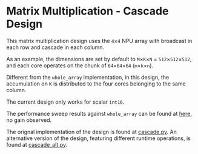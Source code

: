 <!---//===- README.md -----------------------------------------*- Markdown -*-===//
//
// This file is licensed under the Apache License v2.0 with LLVM Exceptions.
// See https://llvm.org/LICENSE.txt for license information.
// SPDX-License-Identifier: Apache-2.0 WITH LLVM-exception
//
// Copyright (C) 2024, Advanced Micro Devices, Inc.
// 
//===----------------------------------------------------------------------===//-->

# Matrix Multiplication - Cascade Design

This matrix multiplication design uses the `4`&times;`4` NPU array with broadcast in each row and cascade in each column.

As an example, the dimensions are set by default to `M`&times;`K`&times;`N` = `512`&times;`512`&times;`512`, and each core operates on the chunk of `64`&times;`64`&times;`64` (`m`&times;`k`&times;`n`). 

Different from the `whole_array` implementation, in this design, the accumulation on `K` is distributed to the four cores belonging to the same column. 

The current design only works for scalar `int16`.

The performance sweep results against `whole_array` can be found at [here](https://gist.github.com/Yu-Zhewen/da3fed9feb278b973f35fb78c2d3a484), no gain observed. 

The orignal implementation of the design is found at [cascade.py](./cascade.py). An alternative version of the design, featuring different runtime operations,
is found at [cascade_alt.py](./cascade_alt.py).